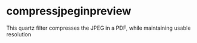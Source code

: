 # compressjpeginpreview
This quartz filter compresses the JPEG in a PDF, while maintaining usable resolution
